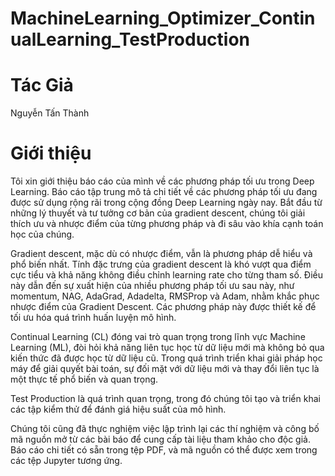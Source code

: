 # MachineLearning_Optimizer_ContinualLearning_TestProduction
# Tác Giả
Nguyễn Tấn Thành
# Giới thiệu
Tôi xin giới thiệu báo cáo của mình về các phương pháp tối ưu trong Deep Learning. Báo cáo tập trung mô tả chi tiết về các phương pháp tối ưu đang được sử dụng rộng rãi trong cộng đồng Deep Learning ngày nay. Bắt đầu từ những lý thuyết và tư tưởng cơ bản của gradient descent, chúng tôi giải thích ưu và nhược điểm của từng phương pháp và đi sâu vào khía cạnh toán học của chúng.

Gradient descent, mặc dù có nhược điểm, vẫn là phương pháp dễ hiểu và phổ biến nhất. Tính đặc trưng của gradient descent là khó vượt qua điểm cực tiểu và khả năng không điều chỉnh learning rate cho từng tham số. Điều này dẫn đến sự xuất hiện của nhiều phương pháp tối ưu sau này, như momentum, NAG, AdaGrad, Adadelta, RMSProp và Adam, nhằm khắc phục nhược điểm của Gradient Descent. Các phương pháp này được thiết kế để tối ưu hóa quá trình huấn luyện mô hình.

Continual Learning (CL) đóng vai trò quan trọng trong lĩnh vực Machine Learning (ML), đòi hỏi khả năng liên tục học từ dữ liệu mới mà không bỏ qua kiến thức đã được học từ dữ liệu cũ. Trong quá trình triển khai giải pháp học máy để giải quyết bài toán, sự đối mặt với dữ liệu mới và thay đổi liên tục là một thực tế phổ biến và quan trọng.

Test Production là quá trình quan trọng, trong đó chúng tôi tạo và triển khai các tập kiểm thử để đánh giá hiệu suất của mô hình.

Chúng tôi cũng đã thực nghiệm việc lập trình lại các thí nghiệm và công bố mã nguồn mở từ các bài báo để cung cấp tài liệu tham khảo cho độc giả. Báo cáo chi tiết có sẵn trong tệp PDF, và mã nguồn có thể được xem trong các tệp Jupyter tương ứng.

